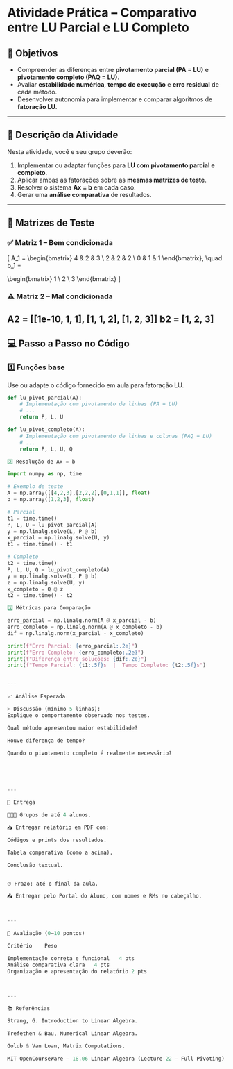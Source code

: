 # Atividade Prática – Comparativo entre LU Parcial e LU Completo

## 🎯 Objetivos
- Compreender as diferenças entre **pivotamento parcial (PA = LU)** e **pivotamento completo (PAQ = LU)**.  
- Avaliar **estabilidade numérica**, **tempo de execução** e **erro residual** de cada método.  
- Desenvolver autonomia para implementar e comparar algoritmos de **fatoração LU**.

---

## 📘 Descrição da Atividade

Nesta atividade, você e seu grupo deverão:

1. Implementar ou adaptar funções para **LU com pivotamento parcial e completo**.  
2. Aplicar ambas as fatorações sobre as **mesmas matrizes de teste**.  
3. Resolver o sistema **Ax = b** em cada caso.  
4. Gerar uma **análise comparativa** de resultados.

---
## 🧮 Matrizes de Teste

### ✅ Matriz 1 – Bem condicionada

\[
A_1 =
\begin{bmatrix}
4 & 2 & 3 \\
2 & 2 & 2 \\
0 & 1 & 1
\end{bmatrix}, \quad
b_1 =

\begin{bmatrix}
1 \\ 2 \\ 3
\end{bmatrix}
\]

### ⚠️ Matriz 2 – Mal condicionada

A2 = [[1e-10, 1, 1],
      [1,      1, 2],
      [1,      2, 3]]
b2 = [1, 2, 3]
---

## 💻 Passo a Passo no Código

### 1️⃣ Funções base
Use ou adapte o código fornecido em aula para fatoração LU.

```python
def lu_pivot_parcial(A):
    # Implementação com pivotamento de linhas (PA = LU)
    # ...
    return P, L, U

def lu_pivot_completo(A):
    # Implementação com pivotamento de linhas e colunas (PAQ = LU)
    # ...
    return P, L, U, Q

2️⃣ Resolução de Ax = b

import numpy as np, time

# Exemplo de teste
A = np.array([[4,2,3],[2,2,2],[0,1,1]], float)
b = np.array([1,2,3], float)

# Parcial
t1 = time.time()
P, L, U = lu_pivot_parcial(A)
y = np.linalg.solve(L, P @ b)
x_parcial = np.linalg.solve(U, y)
t1 = time.time() - t1

# Completo
t2 = time.time()
P, L, U, Q = lu_pivot_completo(A)
y = np.linalg.solve(L, P @ b)
z = np.linalg.solve(U, y)
x_completo = Q @ z
t2 = time.time() - t2

3️⃣ Métricas para Comparação

erro_parcial = np.linalg.norm(A @ x_parcial - b)
erro_completo = np.linalg.norm(A @ x_completo - b)
dif = np.linalg.norm(x_parcial - x_completo)

print(f"Erro Parcial: {erro_parcial:.2e}")
print(f"Erro Completo: {erro_completo:.2e}")
print(f"Diferença entre soluções: {dif:.2e}")
print(f"Tempo Parcial: {t1:.5f}s  |  Tempo Completo: {t2:.5f}s")


---

📈 Análise Esperada

> Discussão (mínimo 5 linhas):
Explique o comportamento observado nos testes.

Qual método apresentou maior estabilidade?

Houve diferença de tempo?

Quando o pivotamento completo é realmente necessário?





---

🧾 Entrega

🧑‍🤝‍🧑 Grupos de até 4 alunos.

📥 Entregar relatório em PDF com:

Códigos e prints dos resultados.

Tabela comparativa (como a acima).

Conclusão textual.


⏱ Prazo: até o final da aula.

📤 Entregar pelo Portal do Aluno, com nomes e RMs no cabeçalho.



---

🧮 Avaliação (0–10 pontos)

Critério	Peso

Implementação correta e funcional	4 pts
Análise comparativa clara	4 pts
Organização e apresentação do relatório	2 pts



---

📚 Referências

Strang, G. Introduction to Linear Algebra.

Trefethen & Bau, Numerical Linear Algebra.

Golub & Van Loan, Matrix Computations.

MIT OpenCourseWare – 18.06 Linear Algebra (Lecture 22 – Full Pivoting).
